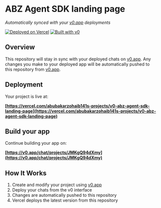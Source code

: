 # ABZ Agent SDK landing page

*Automatically synced with your [v0.app](https://v0.app) deployments*

[![Deployed on Vercel](https://img.shields.io/badge/Deployed%20on-Vercel-black?style=for-the-badge&logo=vercel)](https://vercel.com/abubakarzohaib141s-projects/v0-abz-agent-sdk-landing-page)
[![Built with v0](https://img.shields.io/badge/Built%20with-v0.app-black?style=for-the-badge)](https://v0.app/chat/projects/JMKgQ94dXmy)

## Overview

This repository will stay in sync with your deployed chats on [v0.app](https://v0.app).
Any changes you make to your deployed app will be automatically pushed to this repository from [v0.app](https://v0.app).

## Deployment

Your project is live at:

**[https://vercel.com/abubakarzohaib141s-projects/v0-abz-agent-sdk-landing-page](https://vercel.com/abubakarzohaib141s-projects/v0-abz-agent-sdk-landing-page)**

## Build your app

Continue building your app on:

**[https://v0.app/chat/projects/JMKgQ94dXmy](https://v0.app/chat/projects/JMKgQ94dXmy)**

## How It Works

1. Create and modify your project using [v0.app](https://v0.app)
2. Deploy your chats from the v0 interface
3. Changes are automatically pushed to this repository
4. Vercel deploys the latest version from this repository